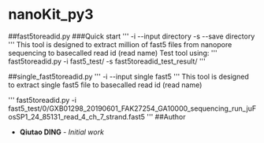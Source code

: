 # nanoKit_py3
##fast5toreadid.py
###Quick start
'''
-i --input directory
-s --save directory
'''
This tool is designed to extract million of fast5 files from nanopore sequencing to basecalled read id (read name)
Test tool using:
'''
fast5toreadid.py -i fast5_test/ -s fast5toreadid_test_result/
'''

##single_fast5toreadid.py
'''
-i --input single fast5
'''
This tool is designed to extract single fast5 file to basecalled read id (read name)

'''
fast5toreadid.py -i fast5_test/0/GXB01298_20190601_FAK27254_GA10000_sequencing_run_juFosSP1_24_85131_read_4_ch_7_strand.fast5
'''
##Author
* **Qiutao DING** - *Initial work* 
